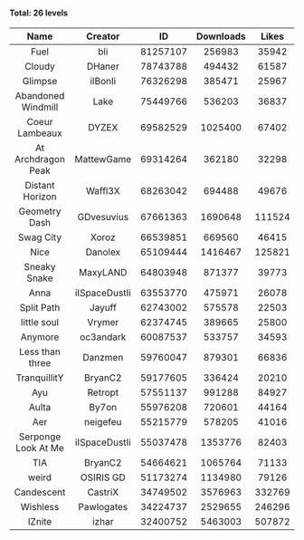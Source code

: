 #### Total: 26 levels

| Name | Creator | ID | Downloads | Likes |
|:---:|:---:|:---:|:---:|:---:|
| Fuel | bli | 81257107 | 256983 | 35942
| Cloudy | DHaner | 78743788 | 494432 | 61587
| Glimpse | iIBonIi | 76326298 | 385471 | 25967
| Abandoned Windmill | Lake | 75449766 | 536203 | 36837
| Coeur Lambeaux | DYZEX | 69582529 | 1025400 | 67402
| At Archdragon Peak | MattewGame | 69314264 | 362180 | 32298
| Distant Horizon | Waffl3X | 68263042 | 694488 | 49676
| Geometry Dash | GDvesuvius | 67661363 | 1690648 | 111524
| Swag City | Xoroz | 66539851 | 669560 | 46415
| Nice | Danolex | 65109444 | 1416467 | 125821
| Sneaky Snake | MaxyLAND | 64803948 | 871377 | 39773
| Anna | iISpaceDustIi | 63553770 | 475971 | 26078
| Split Path | Jayuff | 62743002 | 575578 | 22503
| little soul | Vrymer | 62374745 | 389665 | 25800
| Anymore | oc3andark | 60087537 | 533757 | 34593
| Less than three | Danzmen | 59760047 | 879301 | 66836
| TranquillitY | BryanC2 | 59177605 | 336424 | 20210
| Ayu | Retropt | 57551137 | 991288 | 84927
| Aulta | By7on | 55976208 | 720601 | 44164
| Aer | neigefeu | 55215779 | 578205 | 41016
| Serponge Look At Me | iISpaceDustIi | 55037478 | 1353776 | 82403
|  TIA | BryanC2 | 54664621 | 1065764 | 71133
| weird | OSIRIS GD | 51173274 | 1134980 | 79126
| Candescent | CastriX | 34749502 | 3576963 | 332769
| Wishless | Pawlogates | 34224737 | 2529655 | 246296
| IZnite | izhar | 32400752 | 5463003 | 507872
